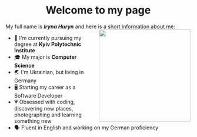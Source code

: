 <div align="center">
<h1>Welcome to my page</h1>
</div>

My full name is ***Iryna Huryn*** and here is a short information about me: <img src='https://media.giphy.com/media/3oz8xTAJIQD6JWfTUc/giphy.gif'  height="250px" align="right">

- :school: I'm currently pursuing my degree at **Kyiv Polytechnic Institute** 
- :mortar_board: My major is **Computer Science**
- :earth_asia: I'm Ukrainian, but living in Germany
- :desktop_computer: Starting my career as a Software Developer
- :heartpulse: Obsessed with coding, discovering new places, photographing and learning something new 
- :speaking_head: Fluent in English and working on my German proficiency
